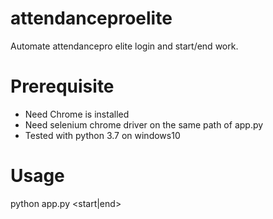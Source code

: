 # attendanceproelite
Automate attendancepro elite login and start/end work.

# Prerequisite
- Need Chrome is installed
- Need selenium chrome driver on the same path of app.py
- Tested with python 3.7 on windows10

# Usage
python app.py <username> <password> <company-code> <start|end>